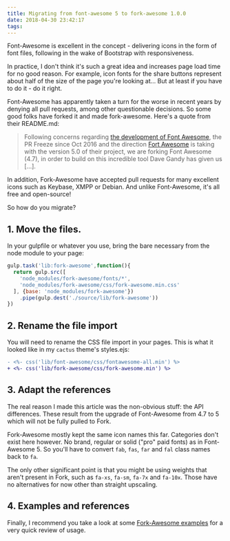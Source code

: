 ```yaml
---
title: Migrating from font-awesome 5 to fork-awesome 1.0.0
date: 2018-04-30 23:42:17
tags:
---
```


Font-Awesome is excellent in the concept - delivering icons in the form of font files, following in the wake of Bootstrap with responsiveness.

In practice, I don't think it's such a great idea and increases page load time for no good reason. 
For example, icon fonts for the share buttons represent about half of the size of the page you're looking at... 
But at least if you have to do it - do it right.

Font-Awesome has apparently taken a turn for the worse in recent years by denying all pull requests, among other questionable decisions.
So some good folks have forked it and made fork-awesome. Here's a quote from their README.md:

>Following concerns regarding [the development of Font Awesome](https://github.com/FortAwesome/Font-Awesome/issues/12199#issuecomment-362919956), the PR Freeze since Oct 2016 and the direction [Fort Awesome](https://fortawesome.com/) is taking with the version 5.0 of their project, we are forking Font Awesome (4.7), in order to build on this incredible tool Dave Gandy has given us [...].

In addition, Fork-Awesome have accepted pull requests for many excellent icons such as Keybase, XMPP or Debian.
And unlike Font-Awesome, it's all free and open-source!

So how do you migrate?

## 1. Move the files.

In your gulpfile or whatever you use, bring the bare necessary from the node module to your page:

```js
gulp.task('lib:fork-awesome',function(){
  return gulp.src([
    'node_modules/fork-awesome/fonts/*',
    'node_modules/fork-awesome/css/fork-awesome.min.css'
  ], {base: 'node_modules/fork-awesome'})
    .pipe(gulp.dest('./source/lib/fork-awesome'))
})
```

## 2. Rename the file import

You will need to rename the CSS file import in your pages. This is what it looked like in my `cactus` theme's styles.ejs:

```diff
- <%- css('lib/font-awesome/css/fontawesome-all.min') %>
+ <%- css('lib/fork-awesome/css/fork-awesome.min') %>
```

## 3. Adapt the references

The real reason I made this article was the non-obvious stuff: the API differences. These result from the upgrade of Font-Awesome from 4.7 to 5 which will not be fully pulled to Fork.

Fork-Awesome mostly kept the same icon names this far. Categories don't exist here however. No brand, regular or solid ("pro" paid fonts) as in Font-Awesome 5. 
So you'll have to convert `fab`, `fas`, `far` and `fal` class names back to `fa`.

The only other significant point is that you might be using weights that aren't present in Fork,
such as `fa-xs`, `fa-sm`, `fa-7x` and `fa-10x`. Those have no alternatives for now other than straight upscaling.

## 4. Examples and references

Finally, I recommend you take a look at some [Fork-Awesome examples](https://forkawesome.github.io/Fork-Awesome/examples/) for a very quick review of usage.